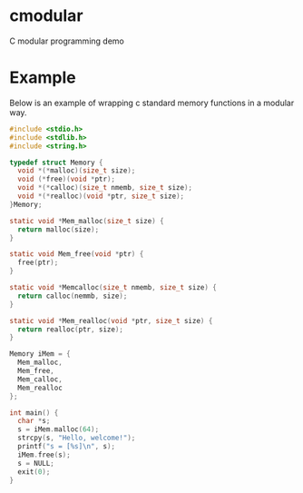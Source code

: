 # cmodular
C modular programming demo

# Example
Below is an example of wrapping c standard memory functions in a modular way.

```c
#include <stdio.h>
#include <stdlib.h>
#include <string.h>

typedef struct Memory {
  void *(*malloc)(size_t size);
  void (*free)(void *ptr);
  void *(*calloc)(size_t nmemb, size_t size);
  void *(*realloc)(void *ptr, size_t size);
}Memory;

static void *Mem_malloc(size_t size) {
  return malloc(size);
}

static void Mem_free(void *ptr) {
  free(ptr);
}

static void *Memcalloc(size_t nmemb, size_t size) {
  return calloc(nemmb, size);
}

static void *Mem_realloc(void *ptr, size_t size) {
  return realloc(ptr, size);
}

Memory iMem = {
  Mem_malloc,
  Mem_free,
  Mem_calloc,
  Mem_realloc
};

int main() {
  char *s;
  s = iMem.malloc(64);
  strcpy(s, "Hello, welcome!");
  printf("s = [%s]\n", s);
  iMem.free(s);
  s = NULL;
  exit(0);
}
```
